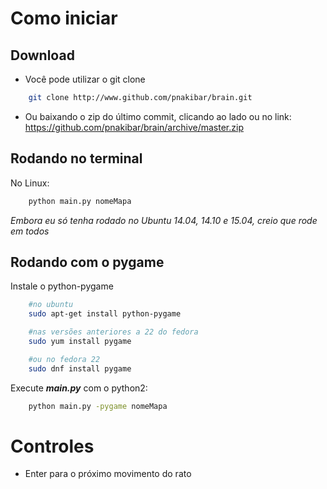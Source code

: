 # Como iniciar
## Download
* Você pode utilizar o git clone
```bash
	git clone http://www.github.com/pnakibar/brain.git
```

* Ou baixando o zip do último commit, clicando ao lado ou no link:
https://github.com/pnakibar/brain/archive/master.zip


## Rodando no terminal
No Linux:
```bash
	python main.py nomeMapa
```
*Embora eu só tenha rodado no Ubuntu 14.04, 14.10 e 15.04, creio que rode em todos*

## Rodando com o pygame
Instale o python-pygame
```bash
	#no ubuntu
	sudo apt-get install python-pygame

	#nas versões anteriores a 22 do fedora
	sudo yum install pygame

	#ou no fedora 22
	sudo dnf install pygame
```
Execute ***main.py*** com o python2:
```bash
	python main.py -pygame nomeMapa
```

# Controles
- Enter para o próximo movimento do rato
